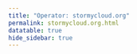 ```yaml
---
title: "Operator: stormycloud.org"
permalink: stormycloud.org.html
datatable: true
hide_sidebar: true
---
```


<div>                        <script type="text/javascript">window.PlotlyConfig = {MathJaxConfig: 'local'};</script>
        <script src="https://cdn.plot.ly/plotly-2.4.2.min.js"></script>                <div id="245741a4-9049-4b46-b0ff-0b2ea5212104" class="plotly-graph-div" style="height:100%; width:100%;"></div>            <script type="text/javascript">                                    window.PLOTLYENV=window.PLOTLYENV || {};                                    if (document.getElementById("245741a4-9049-4b46-b0ff-0b2ea5212104")) {                    Plotly.newPlot(                        "245741a4-9049-4b46-b0ff-0b2ea5212104",                        [{"name":"exit probability (%)","type":"scatter","x":["2021-10-18","2021-10-19","2021-10-20","2021-10-21","2021-10-22","2021-10-23","2021-10-25","2021-10-27","2021-10-28","2021-10-29","2021-10-31","2021-11-01","2021-11-02","2021-11-03","2021-11-04","2021-11-05","2021-11-06","2021-11-07","2021-11-08","2021-11-09","2021-11-10","2021-11-11","2021-11-12","2021-11-13","2021-11-14","2021-11-15","2021-11-16","2021-11-17","2021-11-19","2021-11-20","2021-11-21","2021-11-22","2021-11-23","2021-11-24","2021-11-25","2021-11-27","2021-11-28","2021-11-29","2021-11-30","2021-12-01","2021-12-02","2021-12-03","2021-12-04","2021-12-05","2021-12-06","2021-12-07","2021-12-08","2021-12-09","2021-12-10","2021-12-11","2021-12-12","2021-12-13","2021-12-14","2021-12-15","2021-12-16","2021-12-17","2021-12-18","2021-12-19","2021-12-20","2021-12-21","2021-12-22","2021-12-23","2021-12-25","2021-12-26","2021-12-27","2021-12-28","2021-12-29","2021-12-30","2021-12-31","2022-01-01","2022-01-02","2022-01-03","2022-01-04","2022-01-05","2022-01-06","2022-01-07","2022-01-08","2022-01-09","2022-01-10","2022-01-11","2022-01-12","2022-01-13","2022-01-14","2022-01-15","2022-01-16","2022-01-17","2022-01-18","2022-01-19","2022-01-20","2022-01-21","2022-01-22","2022-01-23","2022-01-24","2022-01-25","2022-01-26","2022-01-27","2022-01-28","2022-01-29","2022-01-30","2022-01-31","2022-02-01","2022-02-02","2022-02-03","2022-02-04","2022-02-05","2022-02-06","2022-02-07","2022-02-08","2022-02-09","2022-02-10","2022-02-11","2022-02-12","2022-02-13","2022-02-14","2022-02-15","2022-02-16","2022-02-17","2022-02-18","2022-02-19","2022-02-20","2022-02-21","2022-02-22","2022-02-23","2022-02-24","2022-02-25","2022-02-26","2022-02-27","2022-02-28","2022-03-01","2022-03-02","2022-03-03","2022-03-04","2022-03-06","2022-03-07","2022-03-08","2022-03-09","2022-03-10","2022-03-11","2022-03-12","2022-03-13","2022-03-14","2022-03-15","2022-03-16","2022-03-17","2022-03-18","2022-03-19","2022-03-20","2022-03-21","2022-03-22","2022-03-23","2022-03-24","2022-03-25","2022-03-26","2022-03-27","2022-03-28","2022-03-29","2022-03-30","2022-03-31","2022-04-01","2022-04-02","2022-04-03","2022-04-04","2022-04-05","2022-04-06","2022-04-07","2022-04-08","2022-04-09","2022-04-10","2022-04-11","2022-04-12","2022-04-13","2022-04-14","2022-04-15","2022-04-16","2022-04-17","2022-04-18","2022-04-19","2022-04-20","2022-04-21","2022-04-22","2022-04-23","2022-04-24","2022-04-25","2022-04-26","2022-04-27","2022-04-28","2022-04-29","2022-04-30","2022-05-01","2022-05-02","2022-05-03","2022-05-04","2022-05-05","2022-05-06","2022-05-07","2022-05-08","2022-05-09","2022-05-10","2022-05-11","2022-05-12","2022-05-13","2022-05-14","2022-05-15","2022-05-16","2022-05-17","2022-05-18","2022-05-19","2022-05-20","2022-05-21","2022-05-22","2022-05-23","2022-05-24","2022-05-25","2022-05-26","2022-05-27","2022-05-28","2022-05-29","2022-05-30","2022-05-31","2022-06-01","2022-06-02","2022-06-03","2022-06-04","2022-06-05","2022-06-06","2022-06-07","2022-06-08","2022-06-09","2022-06-10","2022-06-11","2022-06-12","2022-06-13","2022-06-14","2022-06-15","2022-06-16","2022-06-17","2022-06-18","2022-06-19","2022-06-20","2022-06-21","2022-06-22","2022-06-23","2022-06-24","2022-06-25","2022-06-26","2022-06-27","2022-06-28","2022-06-29","2022-06-30","2022-07-01","2022-07-02","2022-07-03","2022-07-04","2022-07-05","2022-07-06","2022-07-07","2022-07-08","2022-07-09"],"xaxis":"x","y":[0.0,0.0,0.0,0.0,0.0,0.0,0.03,0.08,0.1,0.12,0.17,0.25,0.26,0.32,0.38,0.46,0.48,0.47,0.47,0.57,0.68,0.7,0.67,0.67,0.7,0.09,0.08,0.08,0.08,0.08,0.07,0.0,0.05,0.06,0.05,0.04,0.04,0.04,0.04,0.0,0.0,0.0,0.0,0.0,null,null,null,0.0,0.02,0.05,0.09,0.15,0.18,0.23,0.3,0.31,0.33,0.41,0.45,0.47,0.49,0.49,0.56,0.59,0.59,0.62,0.64,0.66,0.71,0.75,0.79,0.83,0.89,0.9,0.94,0.93,0.9,0.88,0.94,0.98,0.9,0.72,0.79,0.78,0.74,1.0,0.86,0.86,0.83,0.78,0.54,0.0,0.0,0.0,0.03,0.05,0.0,0.0,0.0,0.09,0.14,0.25,0.28,0.28,0.33,0.29,0.29,0.29,0.29,0.34,0.37,0.4,0.42,0.47,0.0,0.0,0.51,0.5,0.51,0.46,0.45,0.46,0.49,0.58,0.61,0.63,0.64,0.63,0.62,0.64,0.61,0.61,0.58,0.58,0.55,0.56,0.59,0.53,0.56,0.56,0.57,0.58,0.58,0.6,0.63,0.59,0.6,0.67,0.7,0.69,0.73,0.78,0.88,0.9,1.01,0.98,1.01,1.05,1.04,1.05,1.04,1.01,1.03,1.04,1.04,1.05,1.06,1.05,1.05,0.68,0.56,0.52,0.9,0.87,0.52,0.53,0.91,0.94,0.99,1.15,1.2,1.28,1.35,1.89,2.03,1.98,1.97,1.98,1.96,1.87,1.86,1.89,1.95,1.88,1.78,1.74,1.75,1.72,1.76,1.77,1.8,1.91,1.79,1.77,1.74,1.72,1.72,1.64,1.6,1.65,1.56,1.54,1.55,1.27,1.45,1.48,1.51,1.32,1.35,1.69,1.64,1.67,1.75,1.68,1.71,null,null,null,null,null,0.0,0.0,0.0,null,0.28,0.34,0.5,0.6,0.65,0.79,0.87,0.94,0.0,0.0,null,null,0.0,0.0,0.41,0.36,0.68,0.92,1.23,1.51,1.68,1.81,1.83,1.73],"yaxis":"y"},{"name":"guard probability (%)","type":"scatter","x":["2021-10-18","2021-10-19","2021-10-20","2021-10-21","2021-10-22","2021-10-23","2021-10-25","2021-10-27","2021-10-28","2021-10-29","2021-10-31","2021-11-01","2021-11-02","2021-11-03","2021-11-04","2021-11-05","2021-11-06","2021-11-07","2021-11-08","2021-11-09","2021-11-10","2021-11-11","2021-11-12","2021-11-13","2021-11-14","2021-11-15","2021-11-16","2021-11-17","2021-11-19","2021-11-20","2021-11-21","2021-11-22","2021-11-23","2021-11-24","2021-11-25","2021-11-27","2021-11-28","2021-11-29","2021-11-30","2021-12-01","2021-12-02","2021-12-03","2021-12-04","2021-12-05","2021-12-06","2021-12-07","2021-12-08","2021-12-09","2021-12-10","2021-12-11","2021-12-12","2021-12-13","2021-12-14","2021-12-15","2021-12-16","2021-12-17","2021-12-18","2021-12-19","2021-12-20","2021-12-21","2021-12-22","2021-12-23","2021-12-25","2021-12-26","2021-12-27","2021-12-28","2021-12-29","2021-12-30","2021-12-31","2022-01-01","2022-01-02","2022-01-03","2022-01-04","2022-01-05","2022-01-06","2022-01-07","2022-01-08","2022-01-09","2022-01-10","2022-01-11","2022-01-12","2022-01-13","2022-01-14","2022-01-15","2022-01-16","2022-01-17","2022-01-18","2022-01-19","2022-01-20","2022-01-21","2022-01-22","2022-01-23","2022-01-24","2022-01-25","2022-01-26","2022-01-27","2022-01-28","2022-01-29","2022-01-30","2022-01-31","2022-02-01","2022-02-02","2022-02-03","2022-02-04","2022-02-05","2022-02-06","2022-02-07","2022-02-08","2022-02-09","2022-02-10","2022-02-11","2022-02-12","2022-02-13","2022-02-14","2022-02-15","2022-02-16","2022-02-17","2022-02-18","2022-02-19","2022-02-20","2022-02-21","2022-02-22","2022-02-23","2022-02-24","2022-02-25","2022-02-26","2022-02-27","2022-02-28","2022-03-01","2022-03-02","2022-03-03","2022-03-04","2022-03-06","2022-03-07","2022-03-08","2022-03-09","2022-03-10","2022-03-11","2022-03-12","2022-03-13","2022-03-14","2022-03-15","2022-03-16","2022-03-17","2022-03-18","2022-03-19","2022-03-20","2022-03-21","2022-03-22","2022-03-23","2022-03-24","2022-03-25","2022-03-26","2022-03-27","2022-03-28","2022-03-29","2022-03-30","2022-03-31","2022-04-01","2022-04-02","2022-04-03","2022-04-04","2022-04-05","2022-04-06","2022-04-07","2022-04-08","2022-04-09","2022-04-10","2022-04-11","2022-04-12","2022-04-13","2022-04-14","2022-04-15","2022-04-16","2022-04-17","2022-04-18","2022-04-19","2022-04-20","2022-04-21","2022-04-22","2022-04-23","2022-04-24","2022-04-25","2022-04-26","2022-04-27","2022-04-28","2022-04-29","2022-04-30","2022-05-01","2022-05-02","2022-05-03","2022-05-04","2022-05-05","2022-05-06","2022-05-07","2022-05-08","2022-05-09","2022-05-10","2022-05-11","2022-05-12","2022-05-13","2022-05-14","2022-05-15","2022-05-16","2022-05-17","2022-05-18","2022-05-19","2022-05-20","2022-05-21","2022-05-22","2022-05-23","2022-05-24","2022-05-25","2022-05-26","2022-05-27","2022-05-28","2022-05-29","2022-05-30","2022-05-31","2022-06-01","2022-06-02","2022-06-03","2022-06-04","2022-06-05","2022-06-06","2022-06-07","2022-06-08","2022-06-09","2022-06-10","2022-06-11","2022-06-12","2022-06-13","2022-06-14","2022-06-15","2022-06-16","2022-06-17","2022-06-18","2022-06-19","2022-06-20","2022-06-21","2022-06-22","2022-06-23","2022-06-24","2022-06-25","2022-06-26","2022-06-27","2022-06-28","2022-06-29","2022-06-30","2022-07-01","2022-07-02","2022-07-03","2022-07-04","2022-07-05","2022-07-06","2022-07-07","2022-07-08","2022-07-09"],"xaxis":"x","y":[0.0,0.0,0.0,0.0,0.0,0.0,0.0,0.11,0.29,0.33,0.5,0.54,0.53,0.52,0.56,0.57,0.54,0.2,0.21,0.19,0.2,0.2,0.19,0.19,0.19,0.17,0.34,0.33,0.35,0.35,0.34,0.12,0.16,0.16,0.15,0.14,0.13,0.12,0.08,0.08,0.09,0.08,0.08,0.08,null,null,null,0.0,0.0,0.0,0.0,0.0,0.0,0.0,0.0,0.19,0.19,0.21,0.23,0.21,0.23,0.2,0.18,0.2,0.17,0.17,0.17,0.18,0.17,0.16,0.18,0.21,0.21,0.21,0.2,0.0,0.0,0.0,0.0,0.0,0.0,0.0,0.0,0.0,0.0,0.0,0.0,0.0,0.0,0.0,0.0,0.0,0.0,0.0,0.0,0.0,0.0,0.0,0.0,0.0,0.0,0.0,0.0,0.29,0.29,0.3,0.3,0.3,0.26,0.26,0.23,0.24,0.22,0.23,0.22,0.22,0.05,0.05,0.05,0.05,0.05,0.05,0.05,0.05,0.05,0.06,0.05,0.0,0.0,0.0,0.0,0.0,0.0,0.0,0.0,0.0,0.0,0.0,0.0,0.0,0.0,0.0,0.0,0.0,0.0,0.0,0.0,0.0,0.0,0.0,0.0,0.0,0.0,0.07,0.07,0.07,0.07,0.07,0.07,0.07,0.06,0.06,0.06,0.06,0.06,0.0,0.0,0.0,0.0,0.0,0.0,0.0,0.0,0.0,0.0,0.0,0.0,0.0,0.0,0.0,0.0,0.0,0.0,0.0,0.1,0.14,0.14,0.14,0.14,0.14,0.12,0.11,0.07,0.12,0.11,0.11,0.12,0.16,0.0,0.0,0.09,0.18,0.18,0.21,0.21,0.21,0.2,0.2,0.21,0.2,0.19,0.19,0.19,0.0,0.0,0.01,0.0,0.0,0.0,0.0,0.0,0.0,0.0,0.0,0.0,null,null,null,null,null,0.0,0.0,0.0,null,0.0,0.0,0.0,0.0,0.0,0.0,0.0,0.0,0.0,0.0,null,null,0.0,0.0,0.0,0.0,0.0,0.0,0.0,0.0,0.0,0.0,0.0,0.0],"yaxis":"y"},{"name":"advertised bandwidth","type":"scatter","x":["2021-10-18","2021-10-19","2021-10-20","2021-10-21","2021-10-22","2021-10-23","2021-10-25","2021-10-27","2021-10-28","2021-10-29","2021-10-31","2021-11-01","2021-11-02","2021-11-03","2021-11-04","2021-11-05","2021-11-06","2021-11-07","2021-11-08","2021-11-09","2021-11-10","2021-11-11","2021-11-12","2021-11-13","2021-11-14","2021-11-15","2021-11-16","2021-11-17","2021-11-19","2021-11-20","2021-11-21","2021-11-22","2021-11-23","2021-11-24","2021-11-25","2021-11-27","2021-11-28","2021-11-29","2021-11-30","2021-12-01","2021-12-02","2021-12-03","2021-12-04","2021-12-05","2021-12-06","2021-12-07","2021-12-08","2021-12-09","2021-12-10","2021-12-11","2021-12-12","2021-12-13","2021-12-14","2021-12-15","2021-12-16","2021-12-17","2021-12-18","2021-12-19","2021-12-20","2021-12-21","2021-12-22","2021-12-23","2021-12-25","2021-12-26","2021-12-27","2021-12-28","2021-12-29","2021-12-30","2021-12-31","2022-01-01","2022-01-02","2022-01-03","2022-01-04","2022-01-05","2022-01-06","2022-01-07","2022-01-08","2022-01-09","2022-01-10","2022-01-11","2022-01-12","2022-01-13","2022-01-14","2022-01-15","2022-01-16","2022-01-17","2022-01-18","2022-01-19","2022-01-20","2022-01-21","2022-01-22","2022-01-23","2022-01-24","2022-01-25","2022-01-26","2022-01-27","2022-01-28","2022-01-29","2022-01-30","2022-01-31","2022-02-01","2022-02-02","2022-02-03","2022-02-04","2022-02-05","2022-02-06","2022-02-07","2022-02-08","2022-02-09","2022-02-10","2022-02-11","2022-02-12","2022-02-13","2022-02-14","2022-02-15","2022-02-16","2022-02-17","2022-02-18","2022-02-19","2022-02-20","2022-02-21","2022-02-22","2022-02-23","2022-02-24","2022-02-25","2022-02-26","2022-02-27","2022-02-28","2022-03-01","2022-03-02","2022-03-03","2022-03-04","2022-03-06","2022-03-07","2022-03-08","2022-03-09","2022-03-10","2022-03-11","2022-03-12","2022-03-13","2022-03-14","2022-03-15","2022-03-16","2022-03-17","2022-03-18","2022-03-19","2022-03-20","2022-03-21","2022-03-22","2022-03-23","2022-03-24","2022-03-25","2022-03-26","2022-03-27","2022-03-28","2022-03-29","2022-03-30","2022-03-31","2022-04-01","2022-04-02","2022-04-03","2022-04-04","2022-04-05","2022-04-06","2022-04-07","2022-04-08","2022-04-09","2022-04-10","2022-04-11","2022-04-12","2022-04-13","2022-04-14","2022-04-15","2022-04-16","2022-04-17","2022-04-18","2022-04-19","2022-04-20","2022-04-21","2022-04-22","2022-04-23","2022-04-24","2022-04-25","2022-04-26","2022-04-27","2022-04-28","2022-04-29","2022-04-30","2022-05-01","2022-05-02","2022-05-03","2022-05-04","2022-05-05","2022-05-06","2022-05-07","2022-05-08","2022-05-09","2022-05-10","2022-05-11","2022-05-12","2022-05-13","2022-05-14","2022-05-15","2022-05-16","2022-05-17","2022-05-18","2022-05-19","2022-05-20","2022-05-21","2022-05-22","2022-05-23","2022-05-24","2022-05-25","2022-05-26","2022-05-27","2022-05-28","2022-05-29","2022-05-30","2022-05-31","2022-06-01","2022-06-02","2022-06-03","2022-06-04","2022-06-05","2022-06-06","2022-06-07","2022-06-08","2022-06-09","2022-06-10","2022-06-11","2022-06-12","2022-06-13","2022-06-14","2022-06-15","2022-06-16","2022-06-17","2022-06-18","2022-06-19","2022-06-20","2022-06-21","2022-06-22","2022-06-23","2022-06-24","2022-06-25","2022-06-26","2022-06-27","2022-06-28","2022-06-29","2022-06-30","2022-07-01","2022-07-02","2022-07-03","2022-07-04","2022-07-05","2022-07-06","2022-07-07","2022-07-08","2022-07-09"],"xaxis":"x","y":[0.0,0.05,0.16,0.25,0.36,0.36,0.71,0.95,1.2,1.44,1.6,1.72,1.94,2.03,2.25,2.32,2.48,2.54,2.7,3.37,3.65,3.78,3.78,3.79,4.04,4.09,3.6,3.73,3.77,3.77,3.75,3.04,3.03,2.26,2.24,2.24,2.23,1.77,1.77,0.81,0.8,0.79,0.8,0.8,0.8,0.44,0.44,0.44,0.67,0.75,1.02,0.68,0.88,1.1,1.22,1.45,1.54,1.64,1.67,1.78,1.82,1.88,1.96,2.04,2.11,2.14,2.15,2.28,2.32,2.42,2.47,2.51,2.6,2.62,2.6,2.7,2.74,2.74,2.81,2.92,3.01,3.02,3.09,3.14,3.18,3.26,3.31,3.32,3.28,3.29,3.26,3.26,3.25,3.25,3.52,3.54,3.57,2.83,1.41,1.35,1.79,1.96,2.07,2.18,2.21,2.21,2.24,2.12,1.91,2.06,2.08,2.13,2.25,2.31,2.28,2.28,2.32,2.29,2.25,2.24,2.33,2.54,2.6,2.28,2.31,2.31,2.32,2.34,2.37,2.32,2.28,2.24,2.25,2.18,2.2,2.26,2.26,2.26,2.23,2.22,2.27,2.27,2.26,2.27,2.29,2.25,2.54,2.58,2.76,2.66,2.79,3.04,3.13,3.29,3.39,3.5,3.57,3.59,3.6,3.59,3.44,3.52,3.58,3.63,3.65,3.65,3.62,3.59,3.63,3.64,3.57,3.6,3.54,3.57,3.57,3.55,3.44,3.61,3.92,3.93,4.3,4.45,7.43,7.98,8.26,8.38,8.31,8.39,8.47,7.92,7.88,7.91,7.65,7.46,7.38,7.38,7.41,7.45,7.36,7.22,7.47,7.7,7.71,7.77,7.75,7.73,7.59,7.77,7.67,7.7,7.78,7.75,7.49,7.47,8.06,8.21,8.24,8.28,8.26,6.89,5.73,6.07,5.85,5.7,5.49,5.47,5.39,5.39,5.39,5.39,5.39,5.4,0.75,0.78,0.8,1.2,1.41,1.46,1.61,1.72,1.96,2.0,2.01,2.06,2.06,2.06,2.06,3.51,3.52,2.62,3.55,3.9,4.51,4.76,5.25,5.36,5.37,5.38],"yaxis":"y2"}],                        {"hovermode":"x","template":{"data":{"bar":[{"error_x":{"color":"#2a3f5f"},"error_y":{"color":"#2a3f5f"},"marker":{"line":{"color":"#E5ECF6","width":0.5},"pattern":{"fillmode":"overlay","size":10,"solidity":0.2}},"type":"bar"}],"barpolar":[{"marker":{"line":{"color":"#E5ECF6","width":0.5},"pattern":{"fillmode":"overlay","size":10,"solidity":0.2}},"type":"barpolar"}],"carpet":[{"aaxis":{"endlinecolor":"#2a3f5f","gridcolor":"white","linecolor":"white","minorgridcolor":"white","startlinecolor":"#2a3f5f"},"baxis":{"endlinecolor":"#2a3f5f","gridcolor":"white","linecolor":"white","minorgridcolor":"white","startlinecolor":"#2a3f5f"},"type":"carpet"}],"choropleth":[{"colorbar":{"outlinewidth":0,"ticks":""},"type":"choropleth"}],"contour":[{"colorbar":{"outlinewidth":0,"ticks":""},"colorscale":[[0.0,"#0d0887"],[0.1111111111111111,"#46039f"],[0.2222222222222222,"#7201a8"],[0.3333333333333333,"#9c179e"],[0.4444444444444444,"#bd3786"],[0.5555555555555556,"#d8576b"],[0.6666666666666666,"#ed7953"],[0.7777777777777778,"#fb9f3a"],[0.8888888888888888,"#fdca26"],[1.0,"#f0f921"]],"type":"contour"}],"contourcarpet":[{"colorbar":{"outlinewidth":0,"ticks":""},"type":"contourcarpet"}],"heatmap":[{"colorbar":{"outlinewidth":0,"ticks":""},"colorscale":[[0.0,"#0d0887"],[0.1111111111111111,"#46039f"],[0.2222222222222222,"#7201a8"],[0.3333333333333333,"#9c179e"],[0.4444444444444444,"#bd3786"],[0.5555555555555556,"#d8576b"],[0.6666666666666666,"#ed7953"],[0.7777777777777778,"#fb9f3a"],[0.8888888888888888,"#fdca26"],[1.0,"#f0f921"]],"type":"heatmap"}],"heatmapgl":[{"colorbar":{"outlinewidth":0,"ticks":""},"colorscale":[[0.0,"#0d0887"],[0.1111111111111111,"#46039f"],[0.2222222222222222,"#7201a8"],[0.3333333333333333,"#9c179e"],[0.4444444444444444,"#bd3786"],[0.5555555555555556,"#d8576b"],[0.6666666666666666,"#ed7953"],[0.7777777777777778,"#fb9f3a"],[0.8888888888888888,"#fdca26"],[1.0,"#f0f921"]],"type":"heatmapgl"}],"histogram":[{"marker":{"pattern":{"fillmode":"overlay","size":10,"solidity":0.2}},"type":"histogram"}],"histogram2d":[{"colorbar":{"outlinewidth":0,"ticks":""},"colorscale":[[0.0,"#0d0887"],[0.1111111111111111,"#46039f"],[0.2222222222222222,"#7201a8"],[0.3333333333333333,"#9c179e"],[0.4444444444444444,"#bd3786"],[0.5555555555555556,"#d8576b"],[0.6666666666666666,"#ed7953"],[0.7777777777777778,"#fb9f3a"],[0.8888888888888888,"#fdca26"],[1.0,"#f0f921"]],"type":"histogram2d"}],"histogram2dcontour":[{"colorbar":{"outlinewidth":0,"ticks":""},"colorscale":[[0.0,"#0d0887"],[0.1111111111111111,"#46039f"],[0.2222222222222222,"#7201a8"],[0.3333333333333333,"#9c179e"],[0.4444444444444444,"#bd3786"],[0.5555555555555556,"#d8576b"],[0.6666666666666666,"#ed7953"],[0.7777777777777778,"#fb9f3a"],[0.8888888888888888,"#fdca26"],[1.0,"#f0f921"]],"type":"histogram2dcontour"}],"mesh3d":[{"colorbar":{"outlinewidth":0,"ticks":""},"type":"mesh3d"}],"parcoords":[{"line":{"colorbar":{"outlinewidth":0,"ticks":""}},"type":"parcoords"}],"pie":[{"automargin":true,"type":"pie"}],"scatter":[{"marker":{"colorbar":{"outlinewidth":0,"ticks":""}},"type":"scatter"}],"scatter3d":[{"line":{"colorbar":{"outlinewidth":0,"ticks":""}},"marker":{"colorbar":{"outlinewidth":0,"ticks":""}},"type":"scatter3d"}],"scattercarpet":[{"marker":{"colorbar":{"outlinewidth":0,"ticks":""}},"type":"scattercarpet"}],"scattergeo":[{"marker":{"colorbar":{"outlinewidth":0,"ticks":""}},"type":"scattergeo"}],"scattergl":[{"marker":{"colorbar":{"outlinewidth":0,"ticks":""}},"type":"scattergl"}],"scattermapbox":[{"marker":{"colorbar":{"outlinewidth":0,"ticks":""}},"type":"scattermapbox"}],"scatterpolar":[{"marker":{"colorbar":{"outlinewidth":0,"ticks":""}},"type":"scatterpolar"}],"scatterpolargl":[{"marker":{"colorbar":{"outlinewidth":0,"ticks":""}},"type":"scatterpolargl"}],"scatterternary":[{"marker":{"colorbar":{"outlinewidth":0,"ticks":""}},"type":"scatterternary"}],"surface":[{"colorbar":{"outlinewidth":0,"ticks":""},"colorscale":[[0.0,"#0d0887"],[0.1111111111111111,"#46039f"],[0.2222222222222222,"#7201a8"],[0.3333333333333333,"#9c179e"],[0.4444444444444444,"#bd3786"],[0.5555555555555556,"#d8576b"],[0.6666666666666666,"#ed7953"],[0.7777777777777778,"#fb9f3a"],[0.8888888888888888,"#fdca26"],[1.0,"#f0f921"]],"type":"surface"}],"table":[{"cells":{"fill":{"color":"#EBF0F8"},"line":{"color":"white"}},"header":{"fill":{"color":"#C8D4E3"},"line":{"color":"white"}},"type":"table"}]},"layout":{"annotationdefaults":{"arrowcolor":"#2a3f5f","arrowhead":0,"arrowwidth":1},"autotypenumbers":"strict","coloraxis":{"colorbar":{"outlinewidth":0,"ticks":""}},"colorscale":{"diverging":[[0,"#8e0152"],[0.1,"#c51b7d"],[0.2,"#de77ae"],[0.3,"#f1b6da"],[0.4,"#fde0ef"],[0.5,"#f7f7f7"],[0.6,"#e6f5d0"],[0.7,"#b8e186"],[0.8,"#7fbc41"],[0.9,"#4d9221"],[1,"#276419"]],"sequential":[[0.0,"#0d0887"],[0.1111111111111111,"#46039f"],[0.2222222222222222,"#7201a8"],[0.3333333333333333,"#9c179e"],[0.4444444444444444,"#bd3786"],[0.5555555555555556,"#d8576b"],[0.6666666666666666,"#ed7953"],[0.7777777777777778,"#fb9f3a"],[0.8888888888888888,"#fdca26"],[1.0,"#f0f921"]],"sequentialminus":[[0.0,"#0d0887"],[0.1111111111111111,"#46039f"],[0.2222222222222222,"#7201a8"],[0.3333333333333333,"#9c179e"],[0.4444444444444444,"#bd3786"],[0.5555555555555556,"#d8576b"],[0.6666666666666666,"#ed7953"],[0.7777777777777778,"#fb9f3a"],[0.8888888888888888,"#fdca26"],[1.0,"#f0f921"]]},"colorway":["#636efa","#EF553B","#00cc96","#ab63fa","#FFA15A","#19d3f3","#FF6692","#B6E880","#FF97FF","#FECB52"],"font":{"color":"#2a3f5f"},"geo":{"bgcolor":"white","lakecolor":"white","landcolor":"#E5ECF6","showlakes":true,"showland":true,"subunitcolor":"white"},"hoverlabel":{"align":"left"},"hovermode":"closest","mapbox":{"style":"light"},"paper_bgcolor":"white","plot_bgcolor":"#E5ECF6","polar":{"angularaxis":{"gridcolor":"white","linecolor":"white","ticks":""},"bgcolor":"#E5ECF6","radialaxis":{"gridcolor":"white","linecolor":"white","ticks":""}},"scene":{"xaxis":{"backgroundcolor":"#E5ECF6","gridcolor":"white","gridwidth":2,"linecolor":"white","showbackground":true,"ticks":"","zerolinecolor":"white"},"yaxis":{"backgroundcolor":"#E5ECF6","gridcolor":"white","gridwidth":2,"linecolor":"white","showbackground":true,"ticks":"","zerolinecolor":"white"},"zaxis":{"backgroundcolor":"#E5ECF6","gridcolor":"white","gridwidth":2,"linecolor":"white","showbackground":true,"ticks":"","zerolinecolor":"white"}},"shapedefaults":{"line":{"color":"#2a3f5f"}},"ternary":{"aaxis":{"gridcolor":"white","linecolor":"white","ticks":""},"baxis":{"gridcolor":"white","linecolor":"white","ticks":""},"bgcolor":"#E5ECF6","caxis":{"gridcolor":"white","linecolor":"white","ticks":""}},"title":{"x":0.05},"xaxis":{"automargin":true,"gridcolor":"white","linecolor":"white","ticks":"","title":{"standoff":15},"zerolinecolor":"white","zerolinewidth":2},"yaxis":{"automargin":true,"gridcolor":"white","linecolor":"white","ticks":"","title":{"standoff":15},"zerolinecolor":"white","zerolinewidth":2}}},"xaxis":{"anchor":"y","domain":[0.0,0.94],"rangeselector":{"buttons":[{"count":7,"label":"week","step":"day","stepmode":"backward"},{"count":1,"label":"month","step":"month","stepmode":"backward"},{"count":6,"label":"6 months","step":"month","stepmode":"backward"},{"count":1,"label":"year","step":"year","stepmode":"backward"},{"step":"all"}]}},"yaxis":{"anchor":"x","domain":[0.0,1.0],"rangemode":"nonnegative","ticksuffix":"%","title":{"text":"exit / guard probability"}},"yaxis2":{"anchor":"x","overlaying":"y","rangemode":"nonnegative","side":"right","ticksuffix":" Gbit/s","title":{"text":"advertised bandwidth"}}},                        {"responsive": true}                    )                };                            </script>        </div>

Only proven relays are included in the graph and table. A proven relay claims to be part of a domain
and can be verified to be part of it via the
["well-known" URL or DNS records](https://nusenu.github.io/ContactInfo-Information-Sharing-Specification/#proof).

<div class="datatable-begin"></div>

| Nickname                                                                |   Mbit/s | Exit   | IPv4                                                   | IPv6                                                             | First Seen   | Tor Version   | AS Name                                    |
|:------------------------------------------------------------------------|---------:|:-------|:-------------------------------------------------------|:-----------------------------------------------------------------|:-------------|:--------------|:-------------------------------------------|
| [StormyCloud](w/relay/01E1B4B6F22F47ACD20B428D9D6F46E406DC29AD.html)    |       39 | Y      | [23.128.248.45](https://stat.ripe.net/23.128.248.45)   | [2602:fc05::45](https://stat.ripe.net/2602:fc05::45)             | 2022-06-27   | 0.4.7.8       | [DATAIDEAS-LLC](w/as_number/AS398355)      |
| [DataIdeas](w/relay/02904C9AE8AC8EEB919F7D5C5EFE08B40363CB3A.html)      |       27 | Y      | [23.128.248.223](https://stat.ripe.net/23.128.248.223) | [2602:fc05::223](https://stat.ripe.net/2602:fc05::223)           | 2022-06-28   | 0.4.7.8       | [DATAIDEAS-LLC](w/as_number/AS398355)      |
| [StormyCloud](w/relay/040F5EDE6FB4671E4EE12CF2DF0FB82151DC225B.html)    |       56 | Y      | [23.128.248.83](https://stat.ripe.net/23.128.248.83)   | [2602:fc05::83](https://stat.ripe.net/2602:fc05::83)             | 2022-06-27   | 0.4.7.8       | [DATAIDEAS-LLC](w/as_number/AS398355)      |
| [StormyCloud](w/relay/0D6C8236CCD8EA8BC59FEF18D3AFF59749061E51.html)    |       47 | Y      | [23.128.248.61](https://stat.ripe.net/23.128.248.61)   | [2602:fc05::61](https://stat.ripe.net/2602:fc05::61)             | 2022-06-27   | 0.4.7.8       | [DATAIDEAS-LLC](w/as_number/AS398355)      |
| [StormyCloud](w/relay/11F7C7F7E39729927CE236DA1E3B6C2847F1445B.html)    |       61 | Y      | [23.128.248.71](https://stat.ripe.net/23.128.248.71)   | [2602:fc05::71](https://stat.ripe.net/2602:fc05::71)             | 2022-06-28   | 0.4.7.8       | [DATAIDEAS-LLC](w/as_number/AS398355)      |
| [StormyCloud](w/relay/14AF03E5E9486E748B651BA3F82F3478AD3518AD.html)    |       43 | Y      | [23.128.248.42](https://stat.ripe.net/23.128.248.42)   | [2602:fc05::42](https://stat.ripe.net/2602:fc05::42)             | 2022-06-27   | 0.4.7.8       | [DATAIDEAS-LLC](w/as_number/AS398355)      |
| [StormyCloud](w/relay/17EC043760B90BDAC30B536F4C6502917638EC98.html)    |       48 | Y      | [23.128.248.79](https://stat.ripe.net/23.128.248.79)   | [2602:fc05::79](https://stat.ripe.net/2602:fc05::79)             | 2022-06-27   | 0.4.7.8       | [DATAIDEAS-LLC](w/as_number/AS398355)      |
| [StormyCloud](w/relay/18B133F30F2E910775C8A7A5D4B92BC6CCEC043A.html)    |       47 | Y      | [23.128.248.66](https://stat.ripe.net/23.128.248.66)   | [2602:fc05::66](https://stat.ripe.net/2602:fc05::66)             | 2022-06-27   | 0.4.7.8       | [DATAIDEAS-LLC](w/as_number/AS398355)      |
| [StormyCloudInc](w/relay/19B53DE3B97AEE85A90D44F0F06C1AE69FF62237.html) |        0 | N      | [135.181.129.26](https://stat.ripe.net/135.181.129.26) | [2a01:4f9:4b:200d::2](https://stat.ripe.net/2a01:4f9:4b:200d::2) | 2022-02-01   | 0.4.7.8       | [Hetzner Online GmbH](w/as_number/AS24940) |
| [StormyCloud](w/relay/1E94634CC8D389279A1C5EADEC6E817179D74FF3.html)    |       84 | Y      | [23.128.248.29](https://stat.ripe.net/23.128.248.29)   | [2602:fc05::29](https://stat.ripe.net/2602:fc05::29)             | 2022-06-30   | 0.4.7.8       | [DATAIDEAS-LLC](w/as_number/AS398355)      |
| [StormyCloud](w/relay/27067F5A2ECCC917F1C09C4CDFE57DE43A187E28.html)    |       58 | Y      | [23.128.248.32](https://stat.ripe.net/23.128.248.32)   | [2602:fc05::32](https://stat.ripe.net/2602:fc05::32)             | 2022-06-30   | 0.4.7.8       | [DATAIDEAS-LLC](w/as_number/AS398355)      |
| [DataIdeas](w/relay/2C1B5355D17339318B2B6D12EA85DF3DA887EC82.html)      |       68 | Y      | [23.128.248.200](https://stat.ripe.net/23.128.248.200) | [2602:fc05::200](https://stat.ripe.net/2602:fc05::200)           | 2022-06-28   | 0.4.7.8       | [DATAIDEAS-LLC](w/as_number/AS398355)      |
| [StormyCloud](w/relay/2E3E6DB00F7CF9BD75E7DB1997B1DD5E723F307B.html)    |       34 | Y      | [23.128.248.78](https://stat.ripe.net/23.128.248.78)   | [2602:fc05::78](https://stat.ripe.net/2602:fc05::78)             | 2022-06-27   | 0.4.7.8       | [DATAIDEAS-LLC](w/as_number/AS398355)      |
| [StormyCloud](w/relay/30E8011512260DCF044F7395371947F720CA50D5.html)    |       53 | Y      | [23.128.248.13](https://stat.ripe.net/23.128.248.13)   | [2602:fc05::13](https://stat.ripe.net/2602:fc05::13)             | 2022-06-30   | 0.4.7.8       | [DATAIDEAS-LLC](w/as_number/AS398355)      |
| [DataIdeas](w/relay/32929AE417301330ED76812681E2835D2854CB4B.html)      |       41 | Y      | [23.128.248.205](https://stat.ripe.net/23.128.248.205) | [2602:fc05::205](https://stat.ripe.net/2602:fc05::205)           | 2022-06-28   | 0.4.7.8       | [DATAIDEAS-LLC](w/as_number/AS398355)      |
| [StormyCloud](w/relay/32E75DF510AF70B17563543C67E88D3E02C85FF2.html)    |       45 | Y      | [23.128.248.75](https://stat.ripe.net/23.128.248.75)   | [2602:fc05::75](https://stat.ripe.net/2602:fc05::75)             | 2022-06-27   | 0.4.7.8       | [DATAIDEAS-LLC](w/as_number/AS398355)      |
| [StormyCloud](w/relay/337C380AA3BB0CCDC63EA1B45D025063483E7FA1.html)    |       31 | Y      | [23.128.248.74](https://stat.ripe.net/23.128.248.74)   | [2602:fc05::74](https://stat.ripe.net/2602:fc05::74)             | 2022-06-27   | 0.4.7.8       | [DATAIDEAS-LLC](w/as_number/AS398355)      |
| [StormyCloud](w/relay/338863A1852007C207ED45CAE4A467AB470E0A20.html)    |       68 | Y      | [23.128.248.81](https://stat.ripe.net/23.128.248.81)   | [2602:fc05::81](https://stat.ripe.net/2602:fc05::81)             | 2022-06-27   | 0.4.7.8       | [DATAIDEAS-LLC](w/as_number/AS398355)      |
| [StormyCloud](w/relay/341FACE52A9B575DD8920408524C5E9CB63CE7C4.html)    |       62 | Y      | [23.128.248.28](https://stat.ripe.net/23.128.248.28)   | [2602:fc05::28](https://stat.ripe.net/2602:fc05::28)             | 2022-06-30   | 0.4.7.8       | [DATAIDEAS-LLC](w/as_number/AS398355)      |
| [DataIdeas](w/relay/36B215B78269CC48630BFDA29C32D122FD264F59.html)      |       30 | Y      | [23.128.248.209](https://stat.ripe.net/23.128.248.209) | [2602:fc05::209](https://stat.ripe.net/2602:fc05::209)           | 2022-06-28   | 0.4.7.8       | [DATAIDEAS-LLC](w/as_number/AS398355)      |
| [StormyCloud](w/relay/387DF53C940B8A12C52D2310C4D1129BE4B548B7.html)    |       49 | Y      | [23.128.248.43](https://stat.ripe.net/23.128.248.43)   | [2602:fc05::43](https://stat.ripe.net/2602:fc05::43)             | 2022-06-27   | 0.4.7.8       | [DATAIDEAS-LLC](w/as_number/AS398355)      |
| [StormyCloud](w/relay/3C0B7338C57A7B3072BAD503B5D84C15AA897133.html)    |       43 | Y      | [23.128.248.38](https://stat.ripe.net/23.128.248.38)   | [2602:fc05::38](https://stat.ripe.net/2602:fc05::38)             | 2022-06-27   | 0.4.7.8       | [DATAIDEAS-LLC](w/as_number/AS398355)      |
| [DataIdeas](w/relay/42C514A179DC899E995194C5E170B928794F2A3F.html)      |       47 | Y      | [23.128.248.224](https://stat.ripe.net/23.128.248.224) | [2602:fc05::224](https://stat.ripe.net/2602:fc05::224)           | 2022-06-28   | 0.4.7.8       | [DATAIDEAS-LLC](w/as_number/AS398355)      |
| [DataIdeas](w/relay/4630E4A7D08ABE611DAE5FE5A14411CB66E6EBD1.html)      |       34 | Y      | [23.128.248.221](https://stat.ripe.net/23.128.248.221) | [2602:fc05::221](https://stat.ripe.net/2602:fc05::221)           | 2022-06-28   | 0.4.7.8       | [DATAIDEAS-LLC](w/as_number/AS398355)      |
| [StormyCloud](w/relay/47909D4042EE81A6D58105FDE35C98992FD457D2.html)    |       69 | Y      | [23.128.248.20](https://stat.ripe.net/23.128.248.20)   | [2602:fc05::20](https://stat.ripe.net/2602:fc05::20)             | 2022-06-30   | 0.4.7.8       | [DATAIDEAS-LLC](w/as_number/AS398355)      |
| [StormyCloud](w/relay/516CC54D30EC6C7B74E5280537F6943EF78AD94D.html)    |       58 | Y      | [23.128.248.35](https://stat.ripe.net/23.128.248.35)   | [2602:fc05::35](https://stat.ripe.net/2602:fc05::35)             | 2022-06-27   | 0.4.7.8       | [DATAIDEAS-LLC](w/as_number/AS398355)      |
| [StormyCloud](w/relay/540E64B54FED4B725C5F7BD4D6BFC95DA7F11F14.html)    |       68 | Y      | [23.128.248.63](https://stat.ripe.net/23.128.248.63)   | [2602:fc05::63](https://stat.ripe.net/2602:fc05::63)             | 2022-06-27   | 0.4.7.8       | [DATAIDEAS-LLC](w/as_number/AS398355)      |
| [StormyCloud](w/relay/56190561E608EB0C78366D0ED387197E60A39899.html)    |       38 | Y      | [23.128.248.65](https://stat.ripe.net/23.128.248.65)   | [2602:fc05::65](https://stat.ripe.net/2602:fc05::65)             | 2022-06-27   | 0.4.7.8       | [DATAIDEAS-LLC](w/as_number/AS398355)      |
| [StormyCloud](w/relay/5B6FCCE109BBB8E3B1A63EC34602AB6E243F97CD.html)    |       51 | Y      | [23.128.248.69](https://stat.ripe.net/23.128.248.69)   | [2602:fc05::69](https://stat.ripe.net/2602:fc05::69)             | 2022-06-27   | 0.4.7.8       | [DATAIDEAS-LLC](w/as_number/AS398355)      |
| [StormyCloud](w/relay/5DB867BFEE629BBD2746E73818BA2156220AB9E4.html)    |       46 | Y      | [23.128.248.24](https://stat.ripe.net/23.128.248.24)   | [2602:fc05::24](https://stat.ripe.net/2602:fc05::24)             | 2022-06-30   | 0.4.7.8       | [DATAIDEAS-LLC](w/as_number/AS398355)      |
| [StormyCloud](w/relay/5E795B19061F61A13B24887A14A1D81CF8DAD98F.html)    |       49 | Y      | [23.128.248.85](https://stat.ripe.net/23.128.248.85)   | [2602:fc05::85](https://stat.ripe.net/2602:fc05::85)             | 2022-06-28   | 0.4.7.8       | [DATAIDEAS-LLC](w/as_number/AS398355)      |
| [StormyCloud](w/relay/5F01F24D60D9E6EEB3585D4FCFA8EDEB6CD61EB0.html)    |       73 | Y      | [23.128.248.30](https://stat.ripe.net/23.128.248.30)   | [2602:fc05::30](https://stat.ripe.net/2602:fc05::30)             | 2022-06-30   | 0.4.7.8       | [DATAIDEAS-LLC](w/as_number/AS398355)      |
| [StormyCloud](w/relay/600684A863DC893692F1D77786600536CCE80B26.html)    |       43 | Y      | [23.128.248.46](https://stat.ripe.net/23.128.248.46)   | [2602:fc05::46](https://stat.ripe.net/2602:fc05::46)             | 2022-06-27   | 0.4.7.8       | [DATAIDEAS-LLC](w/as_number/AS398355)      |
| [DataIdeas](w/relay/6057CEEB73847D286EF92AEED293EF0CD0DE25CC.html)      |       26 | Y      | [23.128.248.218](https://stat.ripe.net/23.128.248.218) | [2602:fc05::218](https://stat.ripe.net/2602:fc05::218)           | 2022-06-28   | 0.4.7.8       | [DATAIDEAS-LLC](w/as_number/AS398355)      |
| [DataIdeas](w/relay/62229827FE1613003C0A2A8763D81C0B170FFAD9.html)      |       50 | Y      | [23.128.248.215](https://stat.ripe.net/23.128.248.215) | [2602:fc05::215](https://stat.ripe.net/2602:fc05::215)           | 2022-06-28   | 0.4.7.8       | [DATAIDEAS-LLC](w/as_number/AS398355)      |
| [DataIdeas](w/relay/6610DC1AF7F4618F5BAFBCDCA8702772B2411B77.html)      |       31 | Y      | [23.128.248.227](https://stat.ripe.net/23.128.248.227) | [2602:fc05::227](https://stat.ripe.net/2602:fc05::227)           | 2022-06-28   | 0.4.7.8       | [DATAIDEAS-LLC](w/as_number/AS398355)      |
| [DataIdeas](w/relay/6827E2773B8EB4B7860B7775A90BA9D58D47A3FA.html)      |       32 | Y      | [23.128.248.211](https://stat.ripe.net/23.128.248.211) | [2602:fc05::211](https://stat.ripe.net/2602:fc05::211)           | 2022-06-28   | 0.4.7.8       | [DATAIDEAS-LLC](w/as_number/AS398355)      |
| [DataIdeas](w/relay/6CA51BAB94849B9B93A5D0337231B408B4B53677.html)      |       34 | Y      | [23.128.248.203](https://stat.ripe.net/23.128.248.203) | [2602:fc05::203](https://stat.ripe.net/2602:fc05::203)           | 2022-06-28   | 0.4.7.8       | [DATAIDEAS-LLC](w/as_number/AS398355)      |
| [StormyCloud](w/relay/701A0AFC60D98D038636030A517145FA76E3420F.html)    |       71 | Y      | [23.128.248.31](https://stat.ripe.net/23.128.248.31)   | [2602:fc05::31](https://stat.ripe.net/2602:fc05::31)             | 2022-06-30   | 0.4.7.8       | [DATAIDEAS-LLC](w/as_number/AS398355)      |
| [StormyCloud](w/relay/70A6440B1E6D8B695C1C611E293BCCDCFE6ADFD3.html)    |       72 | Y      | [23.128.248.10](https://stat.ripe.net/23.128.248.10)   | [2602:fc05::10](https://stat.ripe.net/2602:fc05::10)             | 2022-06-30   | 0.4.7.8       | [DATAIDEAS-LLC](w/as_number/AS398355)      |
| [DataIdeas](w/relay/7129150E7FC82ED926DAC66C1DDEA51C431A0546.html)      |       35 | Y      | [23.128.248.208](https://stat.ripe.net/23.128.248.208) | [2602:fc05::208](https://stat.ripe.net/2602:fc05::208)           | 2022-06-28   | 0.4.7.8       | [DATAIDEAS-LLC](w/as_number/AS398355)      |
| [DataIdeas](w/relay/790DE60E442B2AFE1778E6478835E858AF9A61C6.html)      |       32 | Y      | [23.128.248.201](https://stat.ripe.net/23.128.248.201) | [2602:fc05::201](https://stat.ripe.net/2602:fc05::201)           | 2022-06-28   | 0.4.7.8       | [DATAIDEAS-LLC](w/as_number/AS398355)      |
| [DataIdeas](w/relay/7993D3278BF8FD760B30CA86993AE7F8815E42B9.html)      |       37 | Y      | [23.128.248.202](https://stat.ripe.net/23.128.248.202) | [2602:fc05::202](https://stat.ripe.net/2602:fc05::202)           | 2022-06-28   | 0.4.7.8       | [DATAIDEAS-LLC](w/as_number/AS398355)      |
| [StormyCloud](w/relay/7B51C59355FC9C0FC9A31E89C1095D63FB9D34B7.html)    |       43 | Y      | [23.128.248.49](https://stat.ripe.net/23.128.248.49)   | [2602:fc05::49](https://stat.ripe.net/2602:fc05::49)             | 2022-06-27   | 0.4.7.8       | [DATAIDEAS-LLC](w/as_number/AS398355)      |
| [StormyCloud](w/relay/7ECA14BA194E9838136FAADA5EB8D5023C00B210.html)    |       34 | Y      | [23.128.248.62](https://stat.ripe.net/23.128.248.62)   | [2602:fc05::62](https://stat.ripe.net/2602:fc05::62)             | 2022-06-27   | 0.4.7.8       | [DATAIDEAS-LLC](w/as_number/AS398355)      |
| [StormyCloud](w/relay/7FA23AE026B91C558916ABC2DA9651C9C21711FF.html)    |       36 | Y      | [23.128.248.77](https://stat.ripe.net/23.128.248.77)   | [2602:fc05::77](https://stat.ripe.net/2602:fc05::77)             | 2022-06-28   | 0.4.7.8       | [DATAIDEAS-LLC](w/as_number/AS398355)      |
| [StormyCloud](w/relay/82A80B75A854350734C1E68C10BB7B1F781A9771.html)    |       53 | Y      | [23.128.248.44](https://stat.ripe.net/23.128.248.44)   | [2602:fc05::44](https://stat.ripe.net/2602:fc05::44)             | 2022-06-27   | 0.4.7.8       | [DATAIDEAS-LLC](w/as_number/AS398355)      |
| [StormyCloud](w/relay/85CF800CABBF7037C7F275FE7E7F8C4F2F42C396.html)    |       74 | Y      | [23.128.248.60](https://stat.ripe.net/23.128.248.60)   | [2602:fc05::60](https://stat.ripe.net/2602:fc05::60)             | 2022-06-27   | 0.4.7.8       | [DATAIDEAS-LLC](w/as_number/AS398355)      |
| [DataIdeas](w/relay/894A6D5CB77A8CE771AA467ADCB11B44CDC10EEB.html)      |       28 | Y      | [23.128.248.229](https://stat.ripe.net/23.128.248.229) | [2602:fc05::229](https://stat.ripe.net/2602:fc05::229)           | 2022-06-28   | 0.4.7.8       | [DATAIDEAS-LLC](w/as_number/AS398355)      |
| [StormyCloud](w/relay/8962C62E1E02560CC0D8A46552E3A4A5B39E997B.html)    |       61 | Y      | [23.128.248.40](https://stat.ripe.net/23.128.248.40)   | [2602:fc05::40](https://stat.ripe.net/2602:fc05::40)             | 2022-06-27   | 0.4.7.8       | [DATAIDEAS-LLC](w/as_number/AS398355)      |
| [StormyCloud](w/relay/8987A8114D3BDC50FC0E883C70C63D822A7577A6.html)    |       50 | Y      | [23.128.248.22](https://stat.ripe.net/23.128.248.22)   | [2602:fc05::22](https://stat.ripe.net/2602:fc05::22)             | 2022-06-30   | 0.4.7.8       | [DATAIDEAS-LLC](w/as_number/AS398355)      |
| [StormyCloud](w/relay/8A3C865738726A335FBCF2714AB79D9E8159C3DB.html)    |       56 | Y      | [23.128.248.17](https://stat.ripe.net/23.128.248.17)   | [2602:fc05::17](https://stat.ripe.net/2602:fc05::17)             | 2022-06-30   | 0.4.7.8       | [DATAIDEAS-LLC](w/as_number/AS398355)      |
| [StormyCloud](w/relay/8AC7E64D674A167BA175741E58437E289317A9D7.html)    |       68 | Y      | [23.128.248.72](https://stat.ripe.net/23.128.248.72)   | [2602:fc05::72](https://stat.ripe.net/2602:fc05::72)             | 2022-06-27   | 0.4.7.8       | [DATAIDEAS-LLC](w/as_number/AS398355)      |
| [StormyCloud](w/relay/8B19A798E9D4CD8801357CD156A55CCD4448FBBD.html)    |       41 | Y      | [23.128.248.12](https://stat.ripe.net/23.128.248.12)   | [2602:fc05::12](https://stat.ripe.net/2602:fc05::12)             | 2022-06-30   | 0.4.7.8       | [DATAIDEAS-LLC](w/as_number/AS398355)      |
| [DataIdeas](w/relay/8B9ED525E7D9D2826E161CA7B44D21B169B9E11C.html)      |       36 | Y      | [23.128.248.214](https://stat.ripe.net/23.128.248.214) | [2602:fc05::214](https://stat.ripe.net/2602:fc05::214)           | 2022-06-28   | 0.4.7.8       | [DATAIDEAS-LLC](w/as_number/AS398355)      |
| [StormyCloud](w/relay/8C35286B9ACFED49FB84056B5E2010D8475EFF62.html)    |       59 | Y      | [23.128.248.53](https://stat.ripe.net/23.128.248.53)   | [2602:fc05::53](https://stat.ripe.net/2602:fc05::53)             | 2022-06-27   | 0.4.7.8       | [DATAIDEAS-LLC](w/as_number/AS398355)      |
| [DataIdeas](w/relay/8CFB16AF001A2A77E409EF051C0431D0524295E1.html)      |       42 | Y      | [23.128.248.217](https://stat.ripe.net/23.128.248.217) | [2602:fc05::217](https://stat.ripe.net/2602:fc05::217)           | 2022-06-28   | 0.4.7.8       | [DATAIDEAS-LLC](w/as_number/AS398355)      |
| [StormyCloud](w/relay/8EAB59AB866CB8F34F1F86B6736860C4CBA63B3F.html)    |       67 | Y      | [23.128.248.27](https://stat.ripe.net/23.128.248.27)   | [2602:fc05::27](https://stat.ripe.net/2602:fc05::27)             | 2022-06-30   | 0.4.7.8       | [DATAIDEAS-LLC](w/as_number/AS398355)      |
| [StormyCloud](w/relay/8ECA4025BAE9392E9318855912A8E71ED5DD299E.html)    |       55 | Y      | [23.128.248.87](https://stat.ripe.net/23.128.248.87)   | [2602:fc05::87](https://stat.ripe.net/2602:fc05::87)             | 2022-06-27   | 0.4.7.8       | [DATAIDEAS-LLC](w/as_number/AS398355)      |
| [StormyCloud](w/relay/934403B30598955C41602312299423A800BE031D.html)    |       76 | Y      | [23.128.248.25](https://stat.ripe.net/23.128.248.25)   | [2602:fc05::25](https://stat.ripe.net/2602:fc05::25)             | 2022-06-30   | 0.4.7.8       | [DATAIDEAS-LLC](w/as_number/AS398355)      |
| [StormyCloud](w/relay/938FBFD4172FBBC4245637B19E1581CA6333F17F.html)    |       52 | Y      | [23.128.248.21](https://stat.ripe.net/23.128.248.21)   | [2602:fc05::21](https://stat.ripe.net/2602:fc05::21)             | 2022-06-30   | 0.4.7.8       | [DATAIDEAS-LLC](w/as_number/AS398355)      |
| [StormyCloud](w/relay/941BA83A3541D3B2C0E9CBE5B0C9246B5514991E.html)    |       44 | Y      | [23.128.248.58](https://stat.ripe.net/23.128.248.58)   | [2602:fc05::58](https://stat.ripe.net/2602:fc05::58)             | 2022-06-27   | 0.4.7.8       | [DATAIDEAS-LLC](w/as_number/AS398355)      |
| [StormyCloud](w/relay/94D12DF759BCDCF954D19430776C8FF55CDD9379.html)    |       44 | Y      | [23.128.248.34](https://stat.ripe.net/23.128.248.34)   | [2602:fc05::34](https://stat.ripe.net/2602:fc05::34)             | 2022-06-27   | 0.4.7.8       | [DATAIDEAS-LLC](w/as_number/AS398355)      |
| [StormyCloud](w/relay/9537DFF1F35A23EF5B021B5516E3C76B77263131.html)    |       48 | Y      | [23.128.248.64](https://stat.ripe.net/23.128.248.64)   | [2602:fc05::64](https://stat.ripe.net/2602:fc05::64)             | 2022-06-27   | 0.4.7.8       | [DATAIDEAS-LLC](w/as_number/AS398355)      |
| [DataIdeas](w/relay/96EB238F3B93775494BA2DCA2E32682EBF3C9983.html)      |       36 | Y      | [23.128.248.220](https://stat.ripe.net/23.128.248.220) | [2602:fc05::220](https://stat.ripe.net/2602:fc05::220)           | 2022-06-28   | 0.4.7.8       | [DATAIDEAS-LLC](w/as_number/AS398355)      |
| [DataIdeas](w/relay/97940B9426464C24BCAB7079711C2A965800E4EC.html)      |       26 | Y      | [23.128.248.228](https://stat.ripe.net/23.128.248.228) | [2602:fc05::228](https://stat.ripe.net/2602:fc05::228)           | 2022-06-28   | 0.4.7.8       | [DATAIDEAS-LLC](w/as_number/AS398355)      |
| [StormyCloud](w/relay/9D0F640E6B8D7552AEBFBFA6481B4435078F33B8.html)    |       79 | Y      | [23.128.248.15](https://stat.ripe.net/23.128.248.15)   | [2602:fc05::15](https://stat.ripe.net/2602:fc05::15)             | 2022-06-30   | 0.4.7.8       | [DATAIDEAS-LLC](w/as_number/AS398355)      |
| [StormyCloud](w/relay/9D4B7AF5F7578EBA5F6112AF9737F85D42C23217.html)    |       46 | Y      | [23.128.248.59](https://stat.ripe.net/23.128.248.59)   | [2602:fc05::59](https://stat.ripe.net/2602:fc05::59)             | 2022-06-27   | 0.4.7.8       | [DATAIDEAS-LLC](w/as_number/AS398355)      |
| [StormyCloud](w/relay/9D818A2B0996FBB5300FB97BDD8A71BD779D193F.html)    |       71 | Y      | [23.128.248.86](https://stat.ripe.net/23.128.248.86)   | [2602:fc05::86](https://stat.ripe.net/2602:fc05::86)             | 2022-06-28   | 0.4.7.8       | [DATAIDEAS-LLC](w/as_number/AS398355)      |
| [StormyCloud](w/relay/9DF1C2D4B6182F2F7B2DEB1AFC4B271510D0E3F3.html)    |       47 | Y      | [23.128.248.36](https://stat.ripe.net/23.128.248.36)   | [2602:fc05::36](https://stat.ripe.net/2602:fc05::36)             | 2022-06-27   | 0.4.7.8       | [DATAIDEAS-LLC](w/as_number/AS398355)      |
| [StormyCloud](w/relay/A08397090E3737A6B4423A880982C95849812AD3.html)    |       91 | Y      | [23.128.248.11](https://stat.ripe.net/23.128.248.11)   | [2602:fc05::11](https://stat.ripe.net/2602:fc05::11)             | 2022-06-30   | 0.4.7.8       | [DATAIDEAS-LLC](w/as_number/AS398355)      |
| [StormyCloud](w/relay/A5D22F66B5EBE660D4C81F81A956022D650C8CBF.html)    |       47 | Y      | [23.128.248.52](https://stat.ripe.net/23.128.248.52)   | [2602:fc05::52](https://stat.ripe.net/2602:fc05::52)             | 2022-06-27   | 0.4.7.8       | [DATAIDEAS-LLC](w/as_number/AS398355)      |
| [DataIdeas](w/relay/A752B83AC8874575F3EAAAE7ACECD01A9E5E6ED7.html)      |       32 | Y      | [23.128.248.216](https://stat.ripe.net/23.128.248.216) | [2602:fc05::216](https://stat.ripe.net/2602:fc05::216)           | 2022-06-28   | 0.4.7.8       | [DATAIDEAS-LLC](w/as_number/AS398355)      |
| [StormyCloud](w/relay/AC41A3F32D5F693706B9204318161990AC51688F.html)    |       58 | Y      | [23.128.248.33](https://stat.ripe.net/23.128.248.33)   | [2602:fc05::33](https://stat.ripe.net/2602:fc05::33)             | 2022-06-27   | 0.4.7.8       | [DATAIDEAS-LLC](w/as_number/AS398355)      |
| [StormyCloud](w/relay/AEAE4CE2FB0CB73E07AAED39A3DD8ED18DE22B9B.html)    |       51 | Y      | [23.128.248.56](https://stat.ripe.net/23.128.248.56)   | [2602:fc05::56](https://stat.ripe.net/2602:fc05::56)             | 2022-06-27   | 0.4.7.8       | [DATAIDEAS-LLC](w/as_number/AS398355)      |
| [StormyCloud](w/relay/B101B81F3CB7C284ADDF19CDBBBCF04A050C606E.html)    |       78 | Y      | [23.128.248.80](https://stat.ripe.net/23.128.248.80)   | [2602:fc05::80](https://stat.ripe.net/2602:fc05::80)             | 2022-06-27   | 0.4.7.8       | [DATAIDEAS-LLC](w/as_number/AS398355)      |
| [StormyCloud](w/relay/B4E6FC7A6132287DEF1DBAB12F5290DF5452429B.html)    |       60 | Y      | [23.128.248.67](https://stat.ripe.net/23.128.248.67)   | [2602:fc05::67](https://stat.ripe.net/2602:fc05::67)             | 2022-06-27   | 0.4.7.8       | [DATAIDEAS-LLC](w/as_number/AS398355)      |
| [DataIdeas](w/relay/BA10ED2DD079ADF3EE7ED516ADE1AAB08F380F72.html)      |       38 | Y      | [23.128.248.204](https://stat.ripe.net/23.128.248.204) | [2602:fc05::204](https://stat.ripe.net/2602:fc05::204)           | 2022-06-28   | 0.4.7.8       | [DATAIDEAS-LLC](w/as_number/AS398355)      |
| [StormyCloud](w/relay/BBC4A21550FB957BA03E4A7D41BE203048524F94.html)    |       55 | Y      | [23.128.248.55](https://stat.ripe.net/23.128.248.55)   | [2602:fc05::55](https://stat.ripe.net/2602:fc05::55)             | 2022-06-27   | 0.4.7.8       | [DATAIDEAS-LLC](w/as_number/AS398355)      |
| [StormyCloud](w/relay/C2E4B2B2316F1812424547B65BFBBE4C4613792D.html)    |       54 | Y      | [23.128.248.51](https://stat.ripe.net/23.128.248.51)   | [2602:fc05::51](https://stat.ripe.net/2602:fc05::51)             | 2022-06-27   | 0.4.7.8       | [DATAIDEAS-LLC](w/as_number/AS398355)      |
| [DataIdeas](w/relay/C5B045D6FCA7D6C49CE53397590CDBC373978FC2.html)      |       26 | Y      | [23.128.248.219](https://stat.ripe.net/23.128.248.219) | [2602:fc05::219](https://stat.ripe.net/2602:fc05::219)           | 2022-06-28   | 0.4.7.8       | [DATAIDEAS-LLC](w/as_number/AS398355)      |
| [StormyCloud](w/relay/C632C774B6D8460023F6648C5F5FEB78F60CC21C.html)    |       60 | Y      | [23.128.248.18](https://stat.ripe.net/23.128.248.18)   | [2602:fc05::18](https://stat.ripe.net/2602:fc05::18)             | 2022-06-30   | 0.4.7.8       | [DATAIDEAS-LLC](w/as_number/AS398355)      |
| [StormyCloud](w/relay/CB8F9F3FD6A8947BA3C5BFDD14D7BBE0ACCE3FD1.html)    |       54 | Y      | [23.128.248.82](https://stat.ripe.net/23.128.248.82)   | [2602:fc05::82](https://stat.ripe.net/2602:fc05::82)             | 2022-06-27   | 0.4.7.8       | [DATAIDEAS-LLC](w/as_number/AS398355)      |
| [StormyCloud](w/relay/D20775E5FEE0D9BB15555F31AD70DA4C7D56D658.html)    |       64 | Y      | [23.128.248.84](https://stat.ripe.net/23.128.248.84)   | [2602:fc05::84](https://stat.ripe.net/2602:fc05::84)             | 2022-06-28   | 0.4.7.8       | [DATAIDEAS-LLC](w/as_number/AS398355)      |
| [StormyCloud](w/relay/D5FB80E6A982F20D3131863D775DEB2B241AF556.html)    |       63 | Y      | [23.128.248.14](https://stat.ripe.net/23.128.248.14)   | [2602:fc05::14](https://stat.ripe.net/2602:fc05::14)             | 2022-06-30   | 0.4.7.8       | [DATAIDEAS-LLC](w/as_number/AS398355)      |
| [StormyCloud](w/relay/D77738CE15087AA8177BB5680689DB3A13E9DED1.html)    |       39 | Y      | [23.128.248.39](https://stat.ripe.net/23.128.248.39)   | [2602:fc05::39](https://stat.ripe.net/2602:fc05::39)             | 2022-06-27   | 0.4.7.8       | [DATAIDEAS-LLC](w/as_number/AS398355)      |
| [StormyCloud](w/relay/D8ABF16A6FE864A676287D1C8C905A0D8B8EC699.html)    |       50 | Y      | [23.128.248.26](https://stat.ripe.net/23.128.248.26)   | [2602:fc05::26](https://stat.ripe.net/2602:fc05::26)             | 2022-06-30   | 0.4.7.8       | [DATAIDEAS-LLC](w/as_number/AS398355)      |
| [StormyCloud](w/relay/D96428B83A8B1477F8FFA2FE6F2C23EE36A5C111.html)    |       63 | Y      | [23.128.248.68](https://stat.ripe.net/23.128.248.68)   | [2602:fc05::68](https://stat.ripe.net/2602:fc05::68)             | 2022-06-27   | 0.4.7.8       | [DATAIDEAS-LLC](w/as_number/AS398355)      |
| [StormyCloud](w/relay/DA452CF8A9E77CCCB954598E59C84D94DC5A4D4B.html)    |       46 | Y      | [23.128.248.50](https://stat.ripe.net/23.128.248.50)   | [2602:fc05::50](https://stat.ripe.net/2602:fc05::50)             | 2022-06-27   | 0.4.7.8       | [DATAIDEAS-LLC](w/as_number/AS398355)      |
| [StormyCloud](w/relay/DAB490F68D65E8CE86CAC9145FA85F0A9198E28F.html)    |       35 | Y      | [23.128.248.47](https://stat.ripe.net/23.128.248.47)   | [2602:fc05::47](https://stat.ripe.net/2602:fc05::47)             | 2022-06-27   | 0.4.7.8       | [DATAIDEAS-LLC](w/as_number/AS398355)      |
| [StormyCloud](w/relay/DAE6051D5F17D86795952B8456FB885CE3E5E4C4.html)    |       45 | Y      | [23.128.248.76](https://stat.ripe.net/23.128.248.76)   | [2602:fc05::76](https://stat.ripe.net/2602:fc05::76)             | 2022-06-28   | 0.4.7.8       | [DATAIDEAS-LLC](w/as_number/AS398355)      |
| [DataIdeas](w/relay/DE27998C451749BAFF70350BFE2B456A9A51C6CF.html)      |       35 | Y      | [23.128.248.207](https://stat.ripe.net/23.128.248.207) | [2602:fc05::207](https://stat.ripe.net/2602:fc05::207)           | 2022-06-28   | 0.4.7.8       | [DATAIDEAS-LLC](w/as_number/AS398355)      |
| [StormyCloud](w/relay/E235FEC8DAC7F77E15870FB143AF796C528080EE.html)    |       51 | Y      | [23.128.248.41](https://stat.ripe.net/23.128.248.41)   | [2602:fc05::41](https://stat.ripe.net/2602:fc05::41)             | 2022-06-27   | 0.4.7.8       | [DATAIDEAS-LLC](w/as_number/AS398355)      |
| [DataIdeas](w/relay/E47C3471668EA7F174C3B293796544A917E0DCFC.html)      |       26 | Y      | [23.128.248.225](https://stat.ripe.net/23.128.248.225) | [2602:fc05::225](https://stat.ripe.net/2602:fc05::225)           | 2022-06-28   | 0.4.7.8       | [DATAIDEAS-LLC](w/as_number/AS398355)      |
| [StormyCloud](w/relay/E5A7CD3290308FB99E855BCAE1FA279AF19B1425.html)    |       67 | Y      | [23.128.248.57](https://stat.ripe.net/23.128.248.57)   | [2602:fc05::57](https://stat.ripe.net/2602:fc05::57)             | 2022-06-27   | 0.4.7.8       | [DATAIDEAS-LLC](w/as_number/AS398355)      |
| [StormyCloud](w/relay/E5DB3901EAC59ADFEA28237493F615DA3AB889C6.html)    |       59 | Y      | [23.128.248.23](https://stat.ripe.net/23.128.248.23)   | [2602:fc05::23](https://stat.ripe.net/2602:fc05::23)             | 2022-06-30   | 0.4.7.8       | [DATAIDEAS-LLC](w/as_number/AS398355)      |
| [DataIdeas](w/relay/E6E4AD2DBC6DE39A35C33E9D0165C04AFF52CC90.html)      |       25 | Y      | [23.128.248.230](https://stat.ripe.net/23.128.248.230) | [2602:fc05::230](https://stat.ripe.net/2602:fc05::230)           | 2022-06-28   | 0.4.7.8       | [DATAIDEAS-LLC](w/as_number/AS398355)      |
| [DataIdeas](w/relay/E85D80465FAE8D291AB892292F3EA0D6FB082351.html)      |       31 | Y      | [23.128.248.222](https://stat.ripe.net/23.128.248.222) | [2602:fc05::222](https://stat.ripe.net/2602:fc05::222)           | 2022-06-28   | 0.4.7.8       | [DATAIDEAS-LLC](w/as_number/AS398355)      |
| [DataIdeas](w/relay/E987BDD1AA46DD42FABD8574FAD65A0F835EC30A.html)      |       32 | Y      | [23.128.248.213](https://stat.ripe.net/23.128.248.213) | [2602:fc05::213](https://stat.ripe.net/2602:fc05::213)           | 2022-06-28   | 0.4.7.8       | [DATAIDEAS-LLC](w/as_number/AS398355)      |
| [StormyCloud](w/relay/E9D897931A0B5FE5E4DC608CDB31AAD17357DCDC.html)    |       50 | Y      | [23.128.248.16](https://stat.ripe.net/23.128.248.16)   | [2602:fc05::16](https://stat.ripe.net/2602:fc05::16)             | 2022-06-30   | 0.4.7.8       | [DATAIDEAS-LLC](w/as_number/AS398355)      |
| [StormyCloud](w/relay/EA9534A49AA067A4A1051237EBBA51E24FB6C425.html)    |       65 | Y      | [23.128.248.19](https://stat.ripe.net/23.128.248.19)   | [2602:fc05::19](https://stat.ripe.net/2602:fc05::19)             | 2022-06-30   | 0.4.7.8       | [DATAIDEAS-LLC](w/as_number/AS398355)      |
| [StormyCloud](w/relay/F107434D78F2DFE4F382AF836CC68EE2B3FCEF6E.html)    |       49 | Y      | [23.128.248.54](https://stat.ripe.net/23.128.248.54)   | [2602:fc05::54](https://stat.ripe.net/2602:fc05::54)             | 2022-06-27   | 0.4.7.8       | [DATAIDEAS-LLC](w/as_number/AS398355)      |
| [DataIdeas](w/relay/F19D98419C87E36A0B307B85559238DC46C56316.html)      |       32 | Y      | [23.128.248.206](https://stat.ripe.net/23.128.248.206) | [2602:fc05::206](https://stat.ripe.net/2602:fc05::206)           | 2022-06-28   | 0.4.7.8       | [DATAIDEAS-LLC](w/as_number/AS398355)      |
| [StormyCloud](w/relay/F517BA9F2413613C4476CE2B82C3A03C65B6B675.html)    |       54 | Y      | [23.128.248.70](https://stat.ripe.net/23.128.248.70)   | [2602:fc05::70](https://stat.ripe.net/2602:fc05::70)             | 2022-06-27   | 0.4.7.8       | [DATAIDEAS-LLC](w/as_number/AS398355)      |
| [DataIdeas](w/relay/F6FC059A5D1CA05CDBB824E854468C3FAB1E6F05.html)      |       36 | Y      | [23.128.248.212](https://stat.ripe.net/23.128.248.212) | [2602:fc05::212](https://stat.ripe.net/2602:fc05::212)           | 2022-06-28   | 0.4.7.8       | [DATAIDEAS-LLC](w/as_number/AS398355)      |
| [DataIdeas](w/relay/F76BEB8A4AC41BF83641E398802FE1ADA6D25310.html)      |       34 | Y      | [23.128.248.210](https://stat.ripe.net/23.128.248.210) | [2602:fc05::210](https://stat.ripe.net/2602:fc05::210)           | 2022-06-28   | 0.4.7.8       | [DATAIDEAS-LLC](w/as_number/AS398355)      |
| [DataIdeas](w/relay/F84769EE2D97B5380792AD20E7DD838DD5BAFF49.html)      |       27 | Y      | [23.128.248.226](https://stat.ripe.net/23.128.248.226) | [2602:fc05::226](https://stat.ripe.net/2602:fc05::226)           | 2022-06-28   | 0.4.7.8       | [DATAIDEAS-LLC](w/as_number/AS398355)      |
| [StormyCloudInc](w/relay/F8555980E41FF5D0E2379126DAD74C56FF32DD66.html) |        0 | N      | [135.181.129.26](https://stat.ripe.net/135.181.129.26) | [2a01:4f9:4b:200d::2](https://stat.ripe.net/2a01:4f9:4b:200d::2) | 2022-02-01   | 0.4.7.8       | [Hetzner Online GmbH](w/as_number/AS24940) |
| [StormyCloud](w/relay/FC2CD530E85C0E56FDFBFDBEDAB917D9D8ABEB05.html)    |       41 | Y      | [23.128.248.48](https://stat.ripe.net/23.128.248.48)   | [2602:fc05::48](https://stat.ripe.net/2602:fc05::48)             | 2022-06-27   | 0.4.7.8       | [DATAIDEAS-LLC](w/as_number/AS398355)      |
| [StormyCloud](w/relay/FC6A84A1251815BCAA447BEE82F693E847D325A7.html)    |       43 | Y      | [23.128.248.37](https://stat.ripe.net/23.128.248.37)   | [2602:fc05::37](https://stat.ripe.net/2602:fc05::37)             | 2022-06-27   | 0.4.7.8       | [DATAIDEAS-LLC](w/as_number/AS398355)      |
| [StormyCloud](w/relay/FE3B3ECAE3981F5AD9E5B452C87F4095BB7FCDAD.html)    |       63 | Y      | [23.128.248.73](https://stat.ripe.net/23.128.248.73)   | [2602:fc05::73](https://stat.ripe.net/2602:fc05::73)             | 2022-06-27   | 0.4.7.8       | [DATAIDEAS-LLC](w/as_number/AS398355)      |

<div class="datatable-end"></div> 